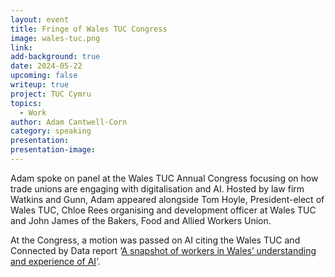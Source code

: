 ```yaml
---
layout: event
title: Fringe of Wales TUC Congress
image: wales-tuc.png
link: 
add-background: true
date: 2024-05-22
upcoming: false
writeup: true
project: TUC Cymru
topics:
  - Work
author: Adam Cantwell-Corn
category: speaking
presentation: 
presentation-image: 
---
```

Adam spoke on panel at the Wales TUC Annual Congress focusing on how trade unions are engaging with digitalisation and AI. Hosted by law firm Watkins and Gunn, Adam appeared alongside Tom Hoyle, President-elect of Wales TUC, Chloe Rees organising and development officer at Wales TUC and John James of the Bakers, Food and Allied Workers Union.

At the Congress, a motion was passed on AI citing the Wales TUC and Connected by Data report ‘[A snapshot of workers in Wales’ understanding and experience of AI](https://www.tuc.org.uk/research-analysis/reports/snapshot-workers-wales-understanding-and-experience-ai)’.